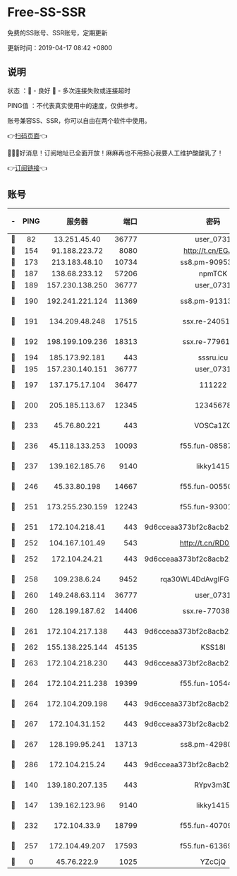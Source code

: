# Free-SS-SSR

免费的SS账号、SSR账号，定期更新

更新时间：2019-04-17 08:42 +0800

## 说明

状态     ：🙂 - 良好 🙁 - 多次连接失败或连接超时

PING值   ：不代表真实使用中的速度，仅供参考。

账号兼容SS、SSR，你可以自由在两个软件中使用。

👉[扫码页面](https://liesauer.github.io/Free-SS-SSR/)👈

🎉🎉🎉好消息！订阅地址已全面开放！麻麻再也不用担心我要人工维护酸酸乳了！

👉[订阅链接](https://www.liesauer.net/yogurt/subscribe?ACCESS_TOKEN=DAYxR3mMaZAsaqUb)👈

## 账号

|-|PING|服务器|端口|密码|加密方式|区域|
|:----:|:----:|:-----:|-----:|:----:|:----:|:----:|
|🙂|82|13.251.45.40|36777|user_0731|chacha20|SG|
|🙂|154|91.188.223.72|8080|http://t.cn/EGJIyrl|rc4-md5|RU|
|🙂|173|213.183.48.10|10734|ss8.pm-90953901|rc4-md5|RU|
|🙂|187|138.68.233.12|57206|npmTCK|rc4-md5|US|
|🙂|189|157.230.138.250|36777|user_0731|chacha20|US|
|🙂|190|192.241.221.124|11369|ss8.pm-91313245|aes-256-cfb|US|
|🙂|191|134.209.48.248|17515|ssx.re-24051908|aes-256-cfb|US|
|🙂|192|198.199.109.236|18313|ssx.re-77961623|aes-256-cfb|US|
|🙂|194|185.173.92.181|443|sssru.icu|rc4-md5|RU|
|🙂|195|157.230.140.151|36777|user_0731|chacha20|US|
|🙂|197|137.175.17.104|36477|111222|aes-256-cfb|US|
|🙂|200|205.185.113.67|12345|12345678|aes-256-cfb|US|
|🙂|233|45.76.80.221|443|VOSCa1ZG|aes-256-cfb|DE|
|🙂|236|45.118.133.253|10093|f55.fun-08587315|aes-256-cfb|SG|
|🙂|237|139.162.185.76|9140|likky1415|aes-256-cfb|DE|
|🙂|246|45.33.80.198|14667|f55.fun-00550024|aes-256-cfb|US|
|🙂|251|173.255.230.159|12243|f55.fun-93001883|aes-256-cfb|US|
|🙂|251|172.104.218.41|443|9d6cceaa373bf2c8acb22e60b6a58be6|aes-256-cfb|US|
|🙂|252|104.167.101.49|543|http://t.cn/RD0D7sx|rc4-md5|CA|
|🙂|252|172.104.24.21|443|9d6cceaa373bf2c8acb22e60b6a58be6|aes-256-cfb|US|
|🙂|258|109.238.6.24|9452|rqa30WL4DdAvgIFG6Fs3znzTa|aes-256-cfb|FR|
|🙂|260|149.248.63.114|36777|user_0731|chacha20|CA|
|🙂|260|128.199.187.62|14406|ssx.re-77038545|aes-256-cfb|SG|
|🙂|261|172.104.217.138|443|9d6cceaa373bf2c8acb22e60b6a58be6|aes-256-cfb|US|
|🙂|262|155.138.225.144|45135|KSS18l|rc4-md5|US|
|🙂|263|172.104.218.230|443|9d6cceaa373bf2c8acb22e60b6a58be6|aes-256-cfb|US|
|🙂|264|172.104.211.238|19399|f55.fun-10544311|aes-256-cfb|US|
|🙂|264|172.104.209.198|443|9d6cceaa373bf2c8acb22e60b6a58be6|aes-256-cfb|US|
|🙂|267|172.104.31.152|443|9d6cceaa373bf2c8acb22e60b6a58be6|aes-256-cfb|US|
|🙂|267|128.199.95.241|13713|ss8.pm-42980063|aes-256-cfb|SG|
|🙂|286|172.104.215.24|443|9d6cceaa373bf2c8acb22e60b6a58be6|aes-256-cfb|US|
|🙂|140|139.180.207.135|443|RYpv3m3D|aes-256-cfb|JP|
|🙂|147|139.162.123.96|9140|likky1415|aes-256-cfb|JP|
|🙂|232|172.104.33.9|18799|f55.fun-40709683|aes-256-cfb|SG|
|🙂|257|172.104.49.207|17593|f55.fun-61369927|aes-256-cfb|SG|
|🙁|0|45.76.222.9|1025|YZcCjQ|rc4-md5|JP|
